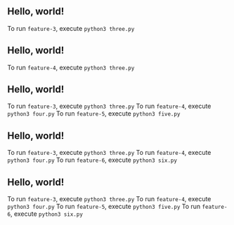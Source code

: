  
## Hello, world!

To run `feature-3`, execute `python3 three.py`


## Hello, world!

To run `feature-4`, execute `python3 three.py`




## Hello, world!

To run `feature-3`, execute `python3 three.py`
To run `feature-4`, execute `python3 four.py`
To run `feature-5`, execute `python3 five.py`

## Hello, world!

To run `feature-3`, execute `python3 three.py`
To run `feature-4`, execute `python3 four.py`
To run `feature-6`, execute `python3 six.py`


## Hello, world!

To run `feature-3`, execute `python3 three.py`
To run `feature-4`, execute `python3 four.py`
To run `feature-5`, execute `python3 five.py`
To run `feature-6`, execute `python3 six.py`
